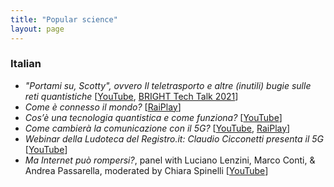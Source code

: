 ```yaml
---
title: "Popular science"
layout: page
---
```


### Italian

- _"Portami su, Scotty", ovvero Il teletrasporto e altre (inutili) bugie sulle reti quantistiche_ [[YouTube](https://www.youtube.com/watch?v=42g-LEjoWo8_), [BRIGHT Tech Talk 2021](https://nottedeiricercatori.pisa.it/bright-tech-talk-2021/)]
- _Come è connesso il mondo?_ [[RaiPlay](https://www.raiplay.it/video/2021/05/ConverseRai---Come-e-connesso-il-mondo-EP-19-7c475004-0cc6-4c72-8a8d-b6a99d9d54a8.html)]
- _Cos’è una tecnologia quantistica e come funziona?_ [[YouTube](https://youtu.be/94zs5EcaqM4)]
- _Come cambierà la comunicazione con il 5G?_ [[YouTube](https://www.youtube.com/watch?v=UTzcqRXA8N0&list=PLb_Qew9Dujki0D-ql_0h0_ccOdFORGYGe), [RaiPlay](https://www.raiplay.it/programmi/domandesnack/connessioni-di-rete/come-cambier-la-comunicazione-con-il-5g)]
- _Webinar della Ludoteca del Registro.it: Claudio Cicconetti presenta il 5G_ [[YouTube](https://youtu.be/aqzARoTmedk)]
- _Ma Internet può rompersi?_, panel with Luciano Lenzini, Marco Conti, & Andrea Passarella, moderated by Chiara Spinelli [[YouTube](https://youtu.be/-x-r0mLi3sM)]
